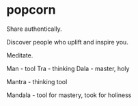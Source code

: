 # popcorn
Share authentically. 

Discover people who uplift and inspire you.


Meditate.

Man - tool 
Tra - thinking
Dala - master, holy

Mantra - thinking tool 

Mandala - tool for mastery, took for holiness

